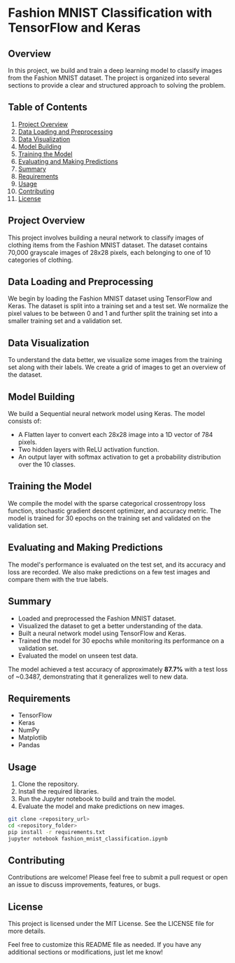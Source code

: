 # Fashion MNIST Classification with TensorFlow and Keras

## Overview

In this project, we build and train a deep learning model to classify images from the Fashion MNIST dataset. The project is organized into several sections to provide a clear and structured approach to solving the problem.

## Table of Contents

1. [Project Overview](#project-overview)
2. [Data Loading and Preprocessing](#data-loading-and-preprocessing)
3. [Data Visualization](#data-visualization)
4. [Model Building](#model-building)
5. [Training the Model](#training-the-model)
6. [Evaluating and Making Predictions](#evaluating-and-making-predictions)
7. [Summary](#summary)
8. [Requirements](#requirements)
9. [Usage](#usage)
10. [Contributing](#contributing)
11. [License](#license)

## Project Overview

This project involves building a neural network to classify images of clothing items from the Fashion MNIST dataset. The dataset contains 70,000 grayscale images of 28x28 pixels, each belonging to one of 10 categories of clothing.

## Data Loading and Preprocessing

We begin by loading the Fashion MNIST dataset using TensorFlow and Keras. The dataset is split into a training set and a test set. We normalize the pixel values to be between 0 and 1 and further split the training set into a smaller training set and a validation set.

## Data Visualization

To understand the data better, we visualize some images from the training set along with their labels. We create a grid of images to get an overview of the dataset.

## Model Building

We build a Sequential neural network model using Keras. The model consists of:
- A Flatten layer to convert each 28x28 image into a 1D vector of 784 pixels.
- Two hidden layers with ReLU activation function.
- An output layer with softmax activation to get a probability distribution over the 10 classes.

## Training the Model

We compile the model with the sparse categorical crossentropy loss function, stochastic gradient descent optimizer, and accuracy metric. The model is trained for 30 epochs on the training set and validated on the validation set.

## Evaluating and Making Predictions

The model's performance is evaluated on the test set, and its accuracy and loss are recorded. We also make predictions on a few test images and compare them with the true labels.

## Summary

- Loaded and preprocessed the Fashion MNIST dataset.
- Visualized the dataset to get a better understanding of the data.
- Built a neural network model using TensorFlow and Keras.
- Trained the model for 30 epochs while monitoring its performance on a validation set.
- Evaluated the model on unseen test data.

The model achieved a test accuracy of approximately **87.7%** with a test loss of ~0.3487, demonstrating that it generalizes well to new data.

## Requirements

- TensorFlow
- Keras
- NumPy
- Matplotlib
- Pandas

## Usage

1. Clone the repository.
2. Install the required libraries.
3. Run the Jupyter notebook to build and train the model.
4. Evaluate the model and make predictions on new images.

```bash
git clone <repository_url>
cd <repository_folder>
pip install -r requirements.txt
jupyter notebook fashion_mnist_classification.ipynb
```

## Contributing

Contributions are welcome! Please feel free to submit a pull request or open an issue to discuss improvements, features, or bugs.

## License

This project is licensed under the MIT License. See the LICENSE file for more details.



Feel free to customize this README file as needed. If you have any additional sections or modifications, just let me know!
